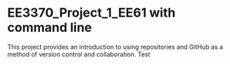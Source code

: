 # EE3370_Project_1_EE61 with command line
This project provides an introduction to using repositories and GitHub as a method of version control and collaboration.
Test
